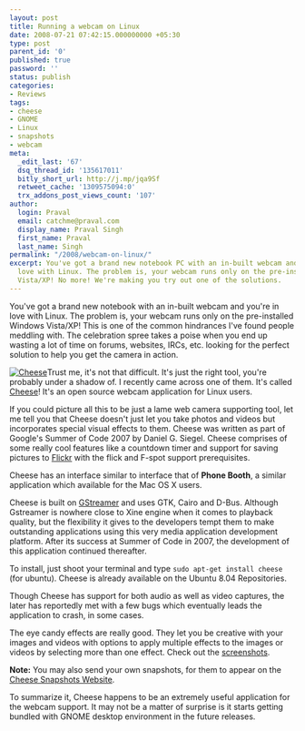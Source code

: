 ```yaml
---
layout: post
title: Running a webcam on Linux
date: 2008-07-21 07:42:15.000000000 +05:30
type: post
parent_id: '0'
published: true
password: ''
status: publish
categories:
- Reviews
tags:
- cheese
- GNOME
- Linux
- snapshots
- webcam
meta:
  _edit_last: '67'
  dsq_thread_id: '135617011'
  bitly_short_url: http://j.mp/jqa9Sf
  retweet_cache: '1309575094:0'
  trx_addons_post_views_count: '107'
author:
  login: Praval
  email: catchme@praval.com
  display_name: Praval Singh
  first_name: Praval
  last_name: Singh
permalink: "/2008/webcam-on-linux/"
excerpt: You've got a brand new notebook PC with an in-built webcam and you're in
  love with Linux. The problem is, your webcam runs only on the pre-installed Windows
  Vista/XP! No more! We're making you try out one of the solutions.
---
```

<p>You've got a brand new notebook with an in-built webcam and you're in love with Linux. The problem is, your webcam runs only on the pre-installed Windows Vista/XP! This is one of the common hindrances I've found people meddling with. The celebration spree takes a poise when you end up wasting a lot of time on forums, websites, IRCs, etc. looking for the perfect solution to help you get the camera in action.<br />
<!--more--></p>
<p><a href="http://www.gnome.org/projects/cheese/"><img src="{{ site.baseurl }}/assets/2008/07/cheese-big.png" alt="Cheese" style="border: 0 none;" class="alignright" /></a>Trust me, it's not that difficult. It's just the right tool, you're probably under a shadow of. I recently came across one of them. It's called <a href="http://www.gnome.org/projects/cheese/">Cheese</a>! It's an open source webcam application for Linux users. </p>
<p>If you could picture all this to be just a lame web camera supporting tool, let me tell you that Cheese doesn't just let you take photos and videos but incorporates special visual effects to them. Cheese was written as part of Google's Summer of Code 2007 by Daniel G. Siegel. Cheese comprises of some really cool features like a countdown timer and support for saving pictures to <a href="http://flickr.com/">Flickr</a> with the flick and F-spot support prerequisites.</p>
<p>Cheese has an interface similar to interface that of <strong>Phone Booth</strong>, a similar application which available for the Mac OS X users.</p>
<p>Cheese is built on <a href="http://www.gstreamer.net/">GStreamer</a> and uses GTK, Cairo and D-Bus. Although Gstreamer is nowhere close to Xine engine when it comes to playback quality, but the flexibility it gives to the developers tempt them to make outstanding applications using this very media application development platform. After its success at Summer of Code in 2007, the development of this application continued thereafter. </p>
<p>To install, just shoot your terminal and type <code>sudo apt-get install cheese</code> (for ubuntu). Cheese is already available on the Ubuntu 8.04 Repositories.</p>
<p>Though Cheese has support for both audio as well as video captures, the later has reportedly met with a few bugs which eventually leads the application to crash, in some cases.</p>
<p>The eye candy effects are really good. They let you be creative with your images and videos with options to apply multiple effects to the images or videos by selecting more than one effect. Check out the <a href="http://www.gnome.org/projects/cheese/screenshots.html">screenshots</a>.</p>
<p><strong>Note:</strong> You may also send your own snapshots, for them to appear on the <a href="http://live.gnome.org/Cheese/Snapshots/">Cheese Snapshots Website</a>.</p>
<p>To summarize it, Cheese happens to be an extremely useful application for the webcam support. It may not be a matter of surprise is it starts getting bundled with GNOME desktop environment in the future releases.</p>
